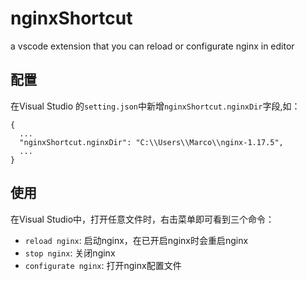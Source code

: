 # nginxShortcut
a vscode extension that you can reload or configurate nginx in editor
## 配置

在Visual Studio 的`setting.json`中新增`nginxShortcut.nginxDir`字段,如：


```
{
  ...
  "nginxShortcut.nginxDir": "C:\\Users\\Marco\\nginx-1.17.5",
  ...
}
```

## 使用

在Visual Studio中，打开任意文件时，右击菜单即可看到三个命令：

* `reload nginx`: 启动nginx，在已开启nginx时会重启nginx
* `stop nginx`: 关闭nginx
* `configurate nginx`: 打开nginx配置文件

